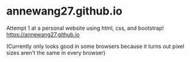 # annewang27.github.io

Attempt 1 at a personal website using html, css, and bootstrap! 
https://annewang27.github.io

(Currently only looks good in some browsers because it turns out pixel sizes aren't the same in every browser)

